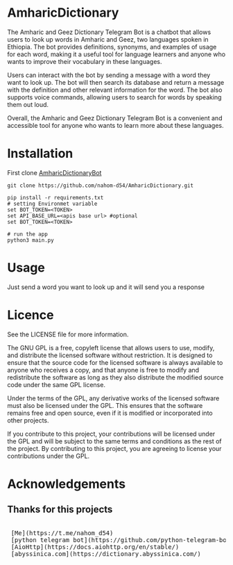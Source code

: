 # AmharicDictionary

The Amharic and Geez Dictionary Telegram Bot is a chatbot that allows users to look up words in Amharic and Geez, two languages spoken in Ethiopia. The bot provides definitions, synonyms, and examples of usage for each word, making it a useful tool for language learners and anyone who wants to improve their vocabulary in these languages.

Users can interact with the bot by sending a message with a word they want to look up. The bot will then search its database and return a message with the definition and other relevant information for the word. The bot also supports voice commands, allowing users to search for words by speaking them out loud.

Overall, the Amharic and Geez Dictionary Telegram Bot is a convenient and accessible tool for anyone who wants to learn more about these languages.

# Installation
First clone [AmharicDictionaryBot](https://github.com/nahom-d54/AmharicDictionary)
``` shell
git clone https://github.com/nahom-d54/AmharicDictionary.git

pip install -r requirements.txt
# setting Environmet variable
set BOT_TOKEN=<TOKEN>
set API_BASE_URL=<apis base url> #optional
set BOT_TOKEN=<TOKEN>

# run the app
python3 main.py

```
# Usage
Just send a word you want to look up and it will send you a response

# Licence 
See the LICENSE file for more information.

The GNU GPL is a free, copyleft license that allows users to use, modify, and distribute the licensed software without restriction. It is designed to ensure that the source code for the licensed software is always available to anyone who receives a copy, and that anyone is free to modify and redistribute the software as long as they also distribute the modified source code under the same GPL license.

Under the terms of the GPL, any derivative works of the licensed software must also be licensed under the GPL. This ensures that the software remains free and open source, even if it is modified or incorporated into other projects.

If you contribute to this project, your contributions will be licensed under the GPL and will be subject to the same terms and conditions as the rest of the project. By contributing to this project, you are agreeing to license your contributions under the GPL.

# Acknowledgements
  ## Thanks for this projects
<pre> 
 [Me](https://t.me/nahom_d54)
 [python telegram bot](https://github.com/python-telegram-bot/python-telegram-bot)
 [AioHttp](https://docs.aiohttp.org/en/stable/)
 [abyssinica.com](https://dictionary.abyssinica.com/)
</pre>
